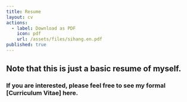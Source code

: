 ```yaml
---
title: Resume
layout: cv
actions:
  - label: Download as PDF
    icon: pdf
    url: /assets/files/sihang.en.pdf
published: true
---
```

## Note that this is just a basic resume of myself.
### If you are interested, please feel free to see my formal \[Curriculum Vitae\] here.
